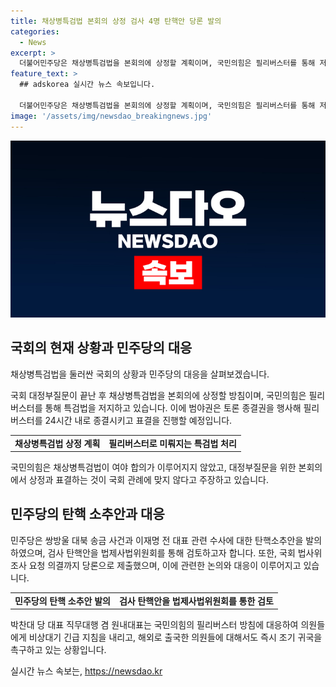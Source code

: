 ```yaml
---
title: 채상병특검법 본회의 상정 검사 4명 탄핵안 당론 발의
categories:
  - News
excerpt: >
  더불어민주당은 채상병특검법을 본회의에 상정할 계획이며, 국민의힘은 필리버스터를 통해 저지하려 한다. 범야권은 토론 종결권을 행사하여 특검법 표결을 진행할 예정이며, 국회법에 따라 필리버스터를 종결시키기 위한 움직임도 예상된다. 민주당은 채상병특검법 처리를 위해 야당과의 협의를 통해 토론 종결권을 행사할 것으로 보인다. 민주당은 또한 쌍방울 대북 송금 사건과 이재명 관련 수사를 주도한 검찰 간부들에 대한 탄핵소추안을 발의했다. 이는 국회에서 당론으로 채택되었으며, 검사 탄핵안을 법제사법위원회를 통해 검토할 것으로 예상된다.
feature_text: >
  ## adskorea 실시간 뉴스 속보입니다.

  더불어민주당은 채상병특검법을 본회의에 상정할 계획이며, 국민의힘은 필리버스터를 통해 저지하려 한다. 범야권은 토론 종결권을 행사하여 특검법 표결을 진행할 예정이며, 국회법에 따라 필리버스터를 종결시키기 위한 움직임도 예상된다. 민주당은 채상병특검법 처리를 위해 야당과의 협의를 통해 토론 종결권을 행사할 것으로 보인다. 민주당은 또한 쌍방울 대북 송금 사건과 이재명 관련 수사를 주도한 검찰 간부들에 대한 탄핵소추안을 발의했다. 이는 국회에서 당론으로 채택되었으며, 검사 탄핵안을 법제사법위원회를 통해 검토할 것으로 예상된다.
image: '/assets/img/newsdao_breakingnews.jpg'
---
```


<p><img src="/assets/img/newsdao_breakingnews.jpg" alt="adskorea 속보" /></p>

<h2 data-ke-size="size26">국회의 현재 상황과 민주당의 대응</h2>

<p data-ke-size="size16">채상병특검법을 둘러싼 국회의 상황과 민주당의 대응을 살펴보겠습니다.</p>

<p data-ke-size="size16">국회 대정부질문이 끝난 후 채상병특검법을 본회의에 상정할 방침이며, 국민의힘은 필리버스터를 통해 특검법을 저지하고 있습니다. 이에 범야권은 토론 종결권을 행사해 필리버스터를 24시간 내로 종결시키고 표결을 진행할 예정입니다.</p>

<table>
  <tr>
    <td style="text-align: center; height: 17px;"><b>채상병특검법 상정 계획</b></td>
    <td style="text-align: center; height: 17px;"><b>필리버스터로 미뤄지는 특검법 처리</b></td>
  </tr>
</table>

<p data-ke-size="size16">국민의힘은 채상병특검법이 여야 합의가 이루어지지 않았고, 대정부질문을 위한 본회의에서 상정과 표결하는 것이 국회 관례에 맞지 않다고 주장하고 있습니다.</p>

<h2 data-ke-size="size26">민주당의 탄핵 소추안과 대응</h2>

<p data-ke-size="size16">민주당은 쌍방울 대북 송금 사건과 이재명 전 대표 관련 수사에 대한 탄핵소추안을 발의하였으며, 검사 탄핵안을 법제사법위원회를 통해 검토하고자 합니다. 또한, 국회 법사위 조사 요청 의결까지 당론으로 제출했으며, 이에 관련한 논의와 대응이 이루어지고 있습니다.</p>

<table>
  <tr>
    <td style="text-align: center; height: 17px;"><b>민주당의 탄핵 소추안 발의</b></td>
    <td style="text-align: center; height: 17px;"><b>검사 탄핵안을 법제사법위원회를 통한 검토</b></td>
  </tr>
</table>

<p data-ke-size="size16">박찬대 당 대표 직무대행 겸 원내대표는 국민의힘의 필리버스터 방침에 대응하여 의원들에게 비상대기 긴급 지침을 내리고, 해외로 출국한 의원들에 대해서도 즉시 조기 귀국을 촉구하고 있는 상황입니다.</p>
실시간 뉴스 속보는, <a href="https://newsdao.kr" rel="dofollow">https://newsdao.kr</a>


